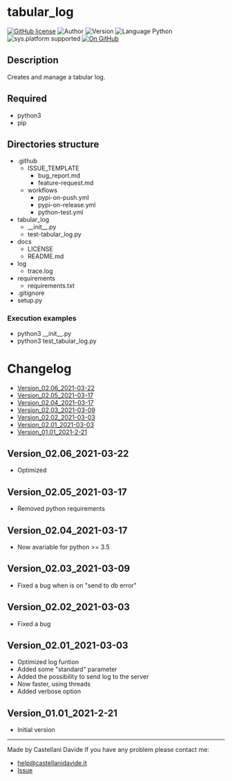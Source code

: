 # tabular_log
[![GitHub license](https://img.shields.io/badge/license-GNU-green?style=flat)](https://github.com/CastellaniDavide/cpp-tabular_log/blob/master/LICENSE) ![Author](https://img.shields.io/badge/author-Castellani%20Davide-green?style=flat) ![Version](https://img.shields.io/badge/version-v02.06-blue?style=flat) ![Language Python](https://img.shields.io/badge/language-Python-yellowgreen?style=flat) ![sys.platform supported](https://img.shields.io/badge/OS%20platform%20supported-All-blue?style=flat) [![On GitHub](https://img.shields.io/badge/on%20GitHub-True-green?style=flat&logo=github)](https://github.com/CastellaniDavide/tabular_log)

## Description
Creates and manage a tabular log.

## Required
 - python3
 - pip
 
## Directories structure
 - .github
   - ISSUE_TEMPLATE
     - bug_report.md
     - feature-request.md
   - workflows
     - pypi-on-push.yml
     - pypi-on-release.yml
     - python-test.yml
 - tabular_log
	 - \_\_init\_\_.py
     - test-tabular_log.py
 - docs
   - LICENSE
   - README.md
 - log
	 - trace.log
 - requirements
   - requirements.txt
 - .gitignore
 - setup.py
   
### Execution examples  
 - python3 \_\_init\_\_.py
 - python3 test_tabular_log.py

# Changelog
 - [Version_02.06_2021-03-22](#Version_0206_2021-03-22)
 - [Version_02.05_2021-03-17](#Version_0205_2021-03-17)
 - [Version_02.04_2021-03-17](#Version_0204_2021-03-17)
 - [Version_02.03_2021-03-09](#Version_0203_2021-03-09)
 - [Version_02.02_2021-03-03](#Version_0202_2021-03-03)
 - [Version_02.01_2021-03-03](#Version_0201_2021-03-03)
 - [Version_01.01_2021-2-21](#Version_0101_2021-2-21)

## Version_02.06_2021-03-22
 - Optimized

## Version_02.05_2021-03-17
 - Removed python requirements

## Version_02.04_2021-03-17
 - Now avariable for python >= 3.5

## Version_02.03_2021-03-09
 - Fixed a bug when is on "send to db error"

## Version_02.02_2021-03-03
 - Fixed a bug

## Version_02.01_2021-03-03
 - Optimized log funtion
 - Added some "standard" parameter
 - Added the possibility to send log to the server
 - Now faster, using threads
 - Added verbose option

## Version_01.01_2021-2-21
 - Initial version

---
Made by Castellani Davide 
If you have any problem please contact me:
- help@castellanidavide.it
- [Issue](https://github.com/CastellaniDavide/tabular_log/issues)
